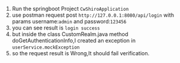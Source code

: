 

1. Run the springboot Project `CwShiroApplication`
2. use postman request post `http://127.0.0.1:8080/api/login` with params username:`admin` and password:`123456`
3. you can see result is `login success`
4. but inside the class CustomRealm.java method doGetAuthenticationInfo,I created an exception in `userService.mockException`
5. so the request result is Wrong,It should fail verification.